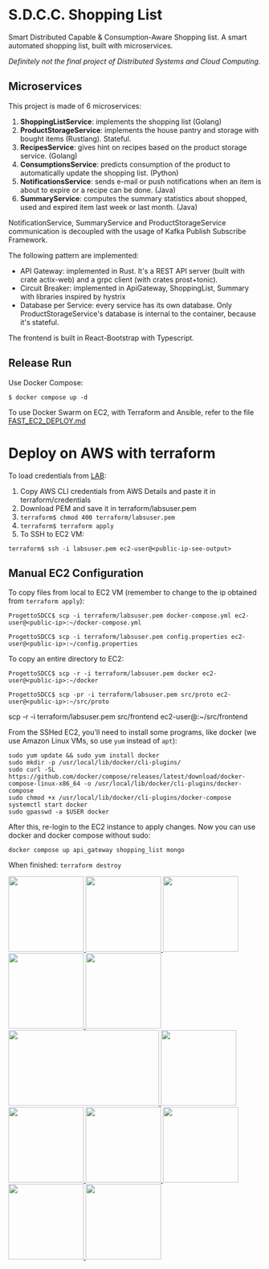 # S.D.C.C. Shopping List 
Smart Distributed Capable & Consumption-Aware Shopping list. 
A smart automated shopping list, built with microservices.

_Definitely not the final project of Distributed Systems and Cloud Computing._
## Microservices
This project is made of 6 microservices:

1. **ShoppingListService**: implements the shopping list (Golang)
2. **ProductStorageService**: implements the house pantry and storage with bought items (Rustlang). Stateful.
3. **RecipesService**: gives hint on recipes based on the product storage service. (Golang)
4. **ConsumptionsService**: predicts consumption of the product to automatically update the shopping list. (Python)
5. **NotificationsService**: sends e-mail or push notifications when an item is about to expire or a recipe can be done. (Java)
6. **SummaryService**: computes the summary statistics about shopped, used and expired item last week or last month. (Java)

NotificationService, SummaryService and ProductStorageService communication is decoupled with the usage of Kafka Publish Subscribe Framework.

The following pattern are implemented:

- API Gateway: implemented in Rust. It's a REST API server (built with crate actix-web) and a grpc client (with crates prost+tonic). 
- Circuit Breaker: implemented in ApiGateway, ShoppingList, Summary with libraries inspired by hystrix
- Database per Service: every service has its own database. Only ProductStorageService's database is internal to the container, because it's stateful.

The frontend is built in React-Bootstrap with Typescript.
## Release Run

Use Docker Compose:

```console
$ docker compose up -d
```
To use Docker Swarm on EC2, with Terraform and Ansible, refer to the file [FAST_EC2_DEPLOY.md](FAST_EC2_DEPLOY.md)

# Deploy on AWS with terraform
To load credentials from [LAB](https://www.awsacademy.com/LMS_Login):
1) Copy AWS CLI credentials from AWS Details and paste it in terraform/credentials
2) Download PEM and save it in terraform/labsuser.pem
3) `terraform$ chmod 400 terraform/labsuser.pem`
4) `terraform$ terraform apply`
5) To SSH to EC2 VM:

`terraform$ ssh -i labsuser.pem ec2-user@<public-ip-see-output>`

## Manual EC2 Configuration
To copy files from local to EC2 VM (remember to change <public-ip> to the ip obtained from `terraform apply`):

`ProgettoSDCC$ scp -i terraform/labsuser.pem docker-compose.yml ec2-user@<public-ip>:~/docker-compose.yml`

`ProgettoSDCC$ scp -i terraform/labsuser.pem config.properties ec2-user@<public-ip>:~/config.properties`

To copy an entire directory to EC2:

`ProgettoSDCC$ scp -r -i terraform/labsuser.pem docker ec2-user@<public-ip>:~/docker`

`ProgettoSDCC$ scp -pr -i terraform/labsuser.pem src/proto ec2-user@<public-ip>:~/src/proto`

scp -r -i terraform/labsuser.pem src/frontend ec2-user@<public-ip>:~/src/frontend

From the SSHed EC2, you'll need to install some programs, like docker (we use Amazon Linux VMs, so use `yum` instead of `apt`):

```console
sudo yum update && sudo yum install docker
sudo mkdir -p /usr/local/lib/docker/cli-plugins/
sudo curl -SL https://github.com/docker/compose/releases/latest/download/docker-compose-linux-x86_64 -o /usr/local/lib/docker/cli-plugins/docker-compose
sudo chmod +x /usr/local/lib/docker/cli-plugins/docker-compose
systemctl start docker
sudo gpasswd -a $USER docker
```

After this, re-login to the EC2 instance to apply changes. Now you can use docker and docker compose without sudo:

`docker compose up api_gateway shopping_list mongo`

When finished:
`terraform destroy`


<a href="https://www.rust-lang.org/it">
<img src="https://www.rust-lang.org/static/images/rust-logo-blk.svg" width="150" height="150">
</a>
<a href="https://www.java.com/it/">
<img src="https://img.icons8.com/color/2x/java-coffee-cup-logo.png" width="150" height="150">
</a>
<a href="https://go.dev/">
<img src="https://img.icons8.com/color/2x/golang.png" width="150" height="150">
</a>
<a href="https://www.python.org/">
<img src="https://img.icons8.com/color/2x/python.png" width="150" height="150">
</a>
<a href="https://www.typescriptlang.org/">
<img src="https://img.icons8.com/color/2x/typescript.png" width="150" height="150">
</a>
<a href="https://www.sqlite.org/index.html">
<img src="https://www.sqlite.org/images/sqlite370_banner.gif" width="300" height="150">
</a>
<a href="https://www.mongodb.com/">
<img src="https://webimages.mongodb.com/_com_assets/cms/kuyjf3vea2hg34taa-horizontal_default_slate_blue.svg?auto=format%252Ccompress" width="150" height="150">
</a>
<a href="https://www.influxdata.com/">
<img src="https://img.icons8.com/flat-round/2x/influxdb.png" width="150" height="150">
</a>
<a href="https://cassandra.apache.org/_/index.html">
<img src="https://www.vectorlogo.zone/logos/apache_cassandra/apache_cassandra-icon.svg" width="150" height="150">
</a>
<a href="https://kafka.apache.org/24/documentation.html">
<img src="https://iconape.com/wp-content/files/vq/370992/svg/370992.svg" width="150" height="150">
</a>
<a href="https://redis.io">
<img src="https://static.cdnlogo.com/logos/r/31/redis.svg" width="150" height="150">
</a>
<a href="https://it.reactjs.org/">
<img src="https://d33wubrfki0l68.cloudfront.net/554c3b0e09cf167f0281fda839a5433f2040b349/ecfc9/img/header_logo.svg" width="150" height="150">
</a>



